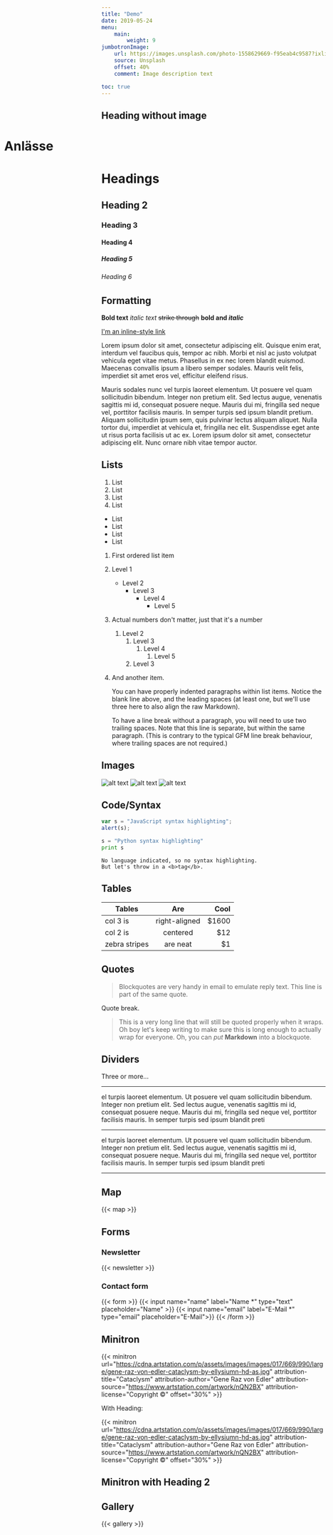 ```yaml
---
title: "Demo"
date: 2019-05-24
menu:
    main:
        weight: 9
jumbotronImage:
    url: https://images.unsplash.com/photo-1558629669-f95eab4c9587?ixlib=rb-1.2.1&ixid=eyJhcHBfaWQiOjEyMDd9&auto=format&fit=crop&w=913&q=80
    source: Unsplash
    offset: 40%
    comment: Image description text

toc: true
---
```


## Heading without image
<div style="width: 98vw; position: relative; left: 50%; right: 50%; margin-left: -49vw; margin-right: -49vw;">
    <div class="c-jumbotron o-outer-container">
        <h1>Anlässe</h1>
    </div>
</div>

# Headings

## Heading 2

### Heading 3

#### Heading 4

##### Heading 5

###### Heading 6

## Formatting

**Bold text** _italic text_ ~~strike through~~ **bold and _italic_**

[I'm an inline-style link](https://www.google.com)

Lorem ipsum dolor sit amet, consectetur adipiscing elit. Quisque enim erat, interdum vel faucibus quis, tempor ac nibh. Morbi et nisl ac justo volutpat vehicula eget vitae metus. Phasellus in ex nec lorem blandit euismod. Maecenas convallis ipsum a libero semper sodales. Mauris velit felis, imperdiet sit amet eros vel, efficitur eleifend risus.

Mauris sodales nunc vel turpis laoreet elementum. Ut posuere vel quam sollicitudin bibendum. Integer non pretium elit. Sed lectus augue, venenatis sagittis mi id, consequat posuere neque. Mauris dui mi, fringilla sed neque vel, porttitor facilisis mauris. In semper turpis sed ipsum blandit pretium. Aliquam sollicitudin ipsum sem, quis pulvinar lectus aliquam aliquet. Nulla tortor dui, imperdiet at vehicula et, fringilla nec elit. Suspendisse eget ante ut risus porta facilisis ut ac ex. Lorem ipsum dolor sit amet, consectetur adipiscing elit. Nunc ornare nibh vitae tempor auctor.

## Lists

1. List
2. List
3. List
4. List

* List
* List
* List
* List

1. First ordered list item
2. Level 1
    * Level 2
        * Level 3
            * Level 4
                * Level 5
1. Actual numbers don't matter, just that it's a number
    1. Level 2
        1. Level 3
            1. Level 4
                1. Level 5
        2. Level 3
4. And another item.

    You can have properly indented paragraphs within list items. Notice the blank line above, and the leading spaces (at least one, but we'll use three here to also align the raw Markdown).

    To have a line break without a paragraph, you will need to use two trailing spaces.
    Note that this line is separate, but within the same paragraph.
    (This is contrary to the typical GFM line break behaviour, where trailing spaces are not required.)

## Images

![alt text](https://images.unsplash.com/photo-1558492281-325a7bb4eee6?ixlib=rb-1.2.1&ixid=eyJhcHBfaWQiOjEyMDd9&auto=format&fit=crop&w=975&q=80 "Logo Title Text 1")
![alt text](https://images.unsplash.com/photo-1558603510-cf83e66d31e2?ixlib=rb-1.2.1&ixid=eyJhcHBfaWQiOjEyMDd9&auto=format&fit=crop&w=1525&q=80 "Logo Title Text 1")
![alt text](https://cdn.dribbble.com/users/100013/screenshots/424432/dribbb.jpg "Logo Title Text 1")

## Code/Syntax

```javascript
var s = "JavaScript syntax highlighting";
alert(s);
```

```python
s = "Python syntax highlighting"
print s
```

```
No language indicated, so no syntax highlighting.
But let's throw in a <b>tag</b>.
```

## Tables

| Tables                | Are                     | Cool    |
| ------------- |:-------------:| -----:|
| col 3 is            | right-aligned | $1600 |
| col 2 is            | centered            |     $12 |
| zebra stripes | are neat            |        $1 |

## Quotes

> Blockquotes are very handy in email to emulate reply text.
> This line is part of the same quote.

Quote break.

> This is a very long line that will still be quoted properly when it wraps. Oh boy let's keep writing to make sure this is long enough to actually wrap for everyone. Oh, you can *put* **Markdown** into a blockquote.

## Dividers

Three or more...

---
el turpis laoreet elementum. Ut posuere vel quam sollicitudin bibendum. Integer non pretium elit. Sed lectus augue, venenatis sagittis mi id, consequat posuere neque. Mauris dui mi, fringilla sed neque vel, porttitor facilisis mauris. In semper turpis sed ipsum blandit preti
***
el turpis laoreet elementum. Ut posuere vel quam sollicitudin bibendum. Integer non pretium elit. Sed lectus augue, venenatis sagittis mi id, consequat posuere neque. Mauris dui mi, fringilla sed neque vel, porttitor facilisis mauris. In semper turpis sed ipsum blandit preti
___

## Map

{{< map >}}

## Forms

### Newsletter

{{< newsletter >}}

### Contact form

{{< form >}}
  {{< input name="name" label="Name *" type="text" placeholder="Name" >}}
  {{< input name="email" label="E-Mail *" type="email" placeholder="E-Mail">}}
{{< /form >}}

## Minitron

{{< minitron url="https://cdna.artstation.com/p/assets/images/images/017/669/990/large/gene-raz-von-edler-cataclysm-by-ellysiumn-hd-as.jpg" attribution-title="Cataclysm" attribution-author="Gene Raz von Edler" attribution-source="https://www.artstation.com/artwork/nQN2BX" attribution-license="Copyright ©" offset="30%" >}}

With Heading:

{{< minitron url="https://cdna.artstation.com/p/assets/images/images/017/669/990/large/gene-raz-von-edler-cataclysm-by-ellysiumn-hd-as.jpg" attribution-title="Cataclysm" attribution-author="Gene Raz von Edler" attribution-source="https://www.artstation.com/artwork/nQN2BX" attribution-license="Copyright ©" offset="30%" >}}

## Minitron with Heading 2

## Gallery

{{< gallery >}}
